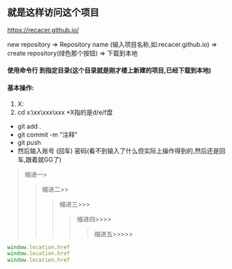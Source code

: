 就是这样访问这个项目
-

https://recacer.github.io/

new repository => Repository name (输入项目名称,如:recacer.github.io) => create repository(绿色那个按钮) => 下载到本地

#### 使用命令行 到指定目录(这个目录就是刚才楼上新建的项目,已经下载到本地) 
#### 基本操作:
1. X: 
2. cd x:\xx\xxx\xxx 
*X指的是d/e/f盘

* git add .
* git commit -m "注释"
* git push
* 然后输入账号 (回车) 密码(看不到输入了什么但实际上操作得到的,然后还是回车,跟着就GG了)

>缩进一>
>>缩进二>>
>>>缩进三>>>
>>>>缩进四>>>>
>>>>>缩进五>>>>>

```javascript
window.location.href
window.location.href
window.location.href
```
